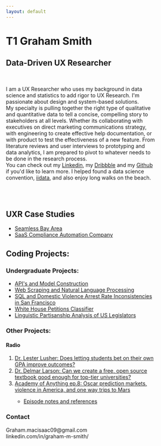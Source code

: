 ```yaml
---
layout: default
---
```

<head>
	<style>
	body {
    		max-width: 400px;
   		margin-left: 80px;
   		padding: 80px;
    		margin-right: 80px
	} 	
	</style>
</head>
<body>
	<h1> T1 Graham Smith </h1>
	<h2> Data-Driven UX Researcher </h2>
	<br>
<p>
I am a UX Researcher who uses my background in data science and statistics to add rigor to UX Research. I'm passionate about design and system-based solutions.
<br>
My specialty is pulling together the right type of qualitative and quantitative data to tell a concise, compelling story to stakeholders at all levels. Whether its collaborating with executives on direct marketing communications strategy, with engineering to create effective help documentation, or with product to test the effectiveness of a new feature. From literature reviews and user interviews to prototyping and data analytics, I am prepared to pivot to whatever needs to be done in the research process.
<br>
You can check out my <a href="https://www.linkedin.com/in/graham-m-smith/">Linkedin</a>, my <a href="https://dribbble.com/GrayMac">Dribbble</a> and my <a href="https://github.com/Graym4c">Github</a> if you'd like to learn more. I helped found a data science convention, <a href= 'http://www.iidata.net/'>iidata</a>, and also enjoy long walks on the beach. 
</p>
<br><br>
<h2>UXR Case Studies</h2>

<ul>
<li><a href='https://github.com/Graham-MacIsaac/Graham-Macisaac.github.io/blob/main/SFMTA%20Seamless%20Case%20Study.pdf'>Seamless Bay Area</a></li>
<li><a href='https://palautatan.github.io/project141b/'>SaaS Compliance Automation Company</a></li>
</ul>

<h2>Coding Projects:</h2>
	
<h3>Undergraduate Projects:</h3>
<ul>
<li><a href='https://github.com/Graym4c/Graym4c.github.io/blob/master/assignment4.ipynb'>API's and Model Construction</a></li>
<li><a href='https://github.com/Graym4c/Graym4c.github.io/blob/master/assignment5.ipynb'>Web Scraping and Natural Language Processing</a></li>
<li><a href='https://github.com/Graym4c/Graym4c.github.io/blob/master/assignment%20seis.ipynb'>SQL and Domestic Violence Arrest Rate Inconsistencies in San Francisco</a></li>
<li><a href='https://palautatan.github.io/project141b/'>White House Petitions Classifier</a></li>
<li><a href='https://github.com/STA160/mainProject/blob/master/FinalReport.pdf'>Linguistic Partisanship Analysis of US Legislators</a></li>
</ul>
<h3>Other Projects:</h3>
<h4>Radio</h4>
<ol>
<li><a href='https://drive.google.com/file/d/1EG7jPurt-HqGvPHLp19sBFR52XlgmmFh/view?usp=sharing'>Dr. Lester Lusher: Does letting students bet on their own GPA improve outcomes?</a></li>
<li><a href='https://drive.google.com/file/d/1AqpJwT205GCKjvf535NdTuXc_BcHrgQW/view?usp=sharing'>Dr. Delmar Larson: Can we create a free, open source textbook good enough for top-tier universities?</a></li>
<li><a href='https://drive.google.com/open?id=1eFt9zk9PlJ9lk_cz9NDMGXid-9ecRLv3'>Academy of Anything ep.8: Oscar prediction markets, violence in America, and one way trips to Mars</a></li>
  <ul>
    <li><a href='https://docs.google.com/document/d/10693svuztl3tjN3Ikwgxg1aOYExMXItMSdI3V2ZLWU8/edit?usp=sharing'>Episode notes and references</a></li>  
  </ul>
</ol>
 
<h3>Contact</h3>
Graham.macisaac09@gmail.com
<br>
linkedin.com/in/graham-m-smith/
</body>

